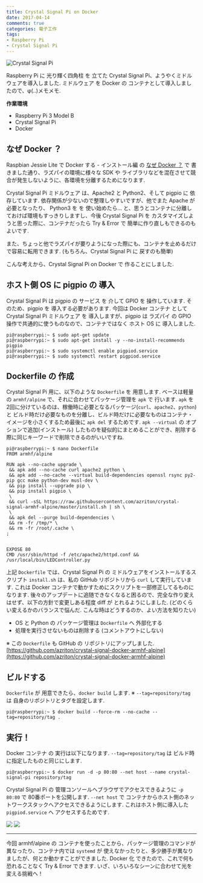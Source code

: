 ```yaml
---
title: Crystal Signal Pi on Docker
date: 2017-04-14
comments: true
categories: 電子工作
tags:
- Raspberry Pi
- Crystal Signal Pi
---
```


![](/images/raspi/crystal-signal-pi/crystal-signal-pi.png "Crystal Signal Pi")

Raspberry Pi に 光り輝く四角柱 を 立てた Crystal Signal Pi、ようやくミドルウェアを導入しました. ミドルウェア を Docker の コンテナとして導入しましたので、φ(..)メモメモ.


**作業環境**
- Raspberry Pi 3 Model B
- Crystal Signal Pi
- Docker


## なぜ Docker ？
Raspbian Jessie Lite で Docker する - インストール編 の [なぜ Docker ？](/2017/03/30/Raspbian-Jessie-Lite%E3%81%A7Docker%E3%81%99%E3%82%8B-%E3%82%A4%E3%83%B3%E3%82%B9%E3%83%88%E3%83%BC%E3%83%AB%E7%B7%A8/#なぜ-Docker-？) で 書きました通り、ラズパイの環境に様々な SDK や ライブラリなどを混在させて競合が発生しないように、各環境を分離するためになります.

Crystal Signal Pi ミドルウェア は、Apache2 と Python2、そして pigpio に 依存しています. 依存関係が少ないので整理しやすいですが、他でまた Apache が 必要となったり、 Python3 を を 使い始めたら... と、思うとコンテナに分離しておけば環境もすっきりしますし、今後 Crystal Signal Pi を カスタマイズしようと思った際に、コンテナだったら Try & Error で 簡単に作り直しもできるのもよいです.

また、ちょっと他でラズパイが要りようになった際にも、コンテナを止めるだけで容易に転用できます. (もちろん、Crystal Signal Pi に 戻すのも簡単)

こんな考えから、Crystal Signal Pi on Docker で 作ることにしました.


## ホスト側 OS に pigpio の 導入
Crystal Signal Pi は pigpio の サービス を 介して GPIO を 操作しています. そのため、pigpio を 導入する必要があります.
今回は Docker コンテナ として Crystal Signal Pi ミドルウェア を 導入しますが、pigpio は ラズパイ の GPIO 操作で共通的に使うものなので、コンテナではなく ホスト OS に 導入しました.
```shell-session
pi@raspberrypi:~ $ sudo apt-get update
pi@raspberrypi:~ $ sudo apt-get install -y --no-install-recommends pigpio
pi@raspberrypi:~ $ sudo systemctl enable pigpiod.service
pi@raspberrypi:~ $ sudo systemctl restart pigpiod.service
```


## Dockerfile の 作成
Crystal Signal Pi 用に、以下のような `Dockerfile` を 用意します.
ベースは軽量の `armhf/alpine` で、それに合わせてパッケージ管理を `apk` で 行います. `apk` を 2回に分けているのは、稼働時に必要となるパッケージ(`curl`、`apache2`、`python`) と ビルド時だけ必要なものを分離し、ビルド時だけに必要なものはコンテナ・イメージを小さくするため最後に `apk del` するためです. `apk --virtual` の オプションで追加(インストール) したものを疑似的にまとめることができ、削除する際に同じキーワードで削除できるのがいいですね.
```shell-session
pi@raspberrypi:~ $ nano Dockerfile
FROM armhf/alpine

RUN apk --no-cache upgrade \
 && apk add --no-cache curl apache2 python \
 && apk add --no-cache --virtual build-dependencies openssl rsync py2-pip gcc make python-dev musl-dev \
 && pip install --upgrade pip \
 && pip install pigpio \
 \
 && curl -sSL https://raw.githubusercontent.com/azriton/crystal-signal-armhf-alpine/master/install.sh | sh \
 \
 && apk del --purge build-dependencies \
 && rm -fr /tmp/* \
 && rm -fr /root/.cache \
;


EXPOSE 80
CMD /usr/sbin/httpd -f /etc/apache2/httpd.conf && /usr/local/bin/LEDController.py
```

上記 `Dockerfile` では、Crystal Signal Pi の ミドルウェアをインストールするスクリプト `install.sh` は、私の GitHub リポジトリから `curl` して実行しています. これは Docker コンテナで動かすためにスクリプトを一部修正してるものになります.
後々のアップデートに追随できなくなると困るので、完全な作り変えはせず、以下の方針で変更しある程度 diff が とれるようにしました. (どのくらい変えるかのバランスで悩んだ. こんな時はどうするのか、よい方法を知りたい)
- OS と Python の パッケージ管理は `Dockerfile` へ 外部化する
- 処理を実行させないものは削除する (コメントアウトにしない)

※ この `Dockerfile` も GitHub の リポジトリにアップしました.
[https://github.com/azriton/crystal-signal-docker-armhf-alpine](https://github.com/azriton/crystal-signal-docker-armhf-alpine)


## ビルドする
`Dockerfile` が 用意できたら、`docker build` します.
※ `--tag=repository/tag` は 自身のリポジトリとタグを設定します.
```shell-session
pi@raspberrypi:~ $ docker build --force-rm --no-cache --tag=repository/tag .
```


## 実行！
Docker コンテナ の 実行は以下になります. `--tag=repository/tag` は ビルド時に指定したものと同じにします.
```shell-session
pi@raspberrypi:~ $ docker run -d -p 80:80 --net host --name crystal-signal-pi repository/tag
```

Crystal Signal Pi の 管理コンソールへブラウザでアクセスできるように `-p 80:80` で 80番ポートを公開します.
`--net host` で コンテナからホスト側のネットワークスタックへアクセスできるようにします. これはホスト側に導入した `pigpiod.service` へ アクセスするためです.

![](/images/raspi/crystal-signal-pi/run/01.png)
![](/images/raspi/crystal-signal-pi/run/02.jpg)



- - - -
今回 armhf/alpine の コンテナを使ったことから、パッケージ管理のコマンドが異なったり、コンテナ内では `systemd` が 使えなかったりと、多少勝手が異なりましたが、何とか動かすことができました.
Docker 化 できたので、これで何も恐れることなく Try & Error できます. いざ、いろいろなシーンに合わせて光を変える挑戦へ！
